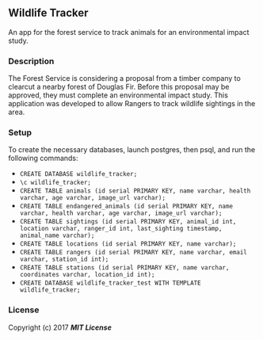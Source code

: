 ## Wildlife Tracker

An app for the forest service to track animals for an environmental impact study.

### Description

The Forest Service is considering a proposal from a timber company to clearcut a nearby forest of Douglas Fir. Before this proposal may be approved, they must complete an environmental impact study. This application was developed to allow Rangers to track wildlife sightings in the area.

### Setup

To create the necessary databases, launch postgres, then psql, and run the following commands:

* `CREATE DATABASE wildlife_tracker;`
* `\c wildlife_tracker;`
* `CREATE TABLE animals (id serial PRIMARY KEY, name varchar, health varchar, age varchar, image_url varchar);`
* `CREATE TABLE endangered_animals (id serial PRIMARY KEY, name varchar, health varchar, age varchar, image_url varchar);`
* `CREATE TABLE sightings (id serial PRIMARY KEY, animal_id int, location varchar, ranger_id int, last_sighting timestamp, animal_name varchar);`
* `CREATE TABLE locations (id serial PRIMARY KEY, name varchar);`
* `CREATE TABLE rangers (id serial PRIMARY KEY, name varchar, email varchar, station_id int);`
* `CREATE TABLE stations (id serial PRIMARY KEY, name varchar, coordinates varchar, location_id int);`
* `CREATE DATABASE wildlife_tracker_test WITH TEMPLATE wildlife_tracker;`

### License

Copyright (c) 2017 **_MIT License_**
